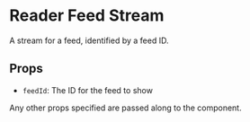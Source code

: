 # Reader Feed Stream

A stream for a feed, identified by a feed ID.

## Props

- `feedId`: The ID for the feed to show

Any other props specified are passed along to the <Stream> component.